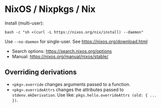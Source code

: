 # NixOS / Nixpkgs / Nix

Install (multi-user):

    bash -c "sh <(curl -L https://nixos.org/nix/install) --daemon"

Use `--no-daemon` for single-user. See <https://nixos.org/download.html>

- Search options: <https://search.nixos.org/options>
- Manual: <https://nixos.org/manual/nixos/stable/>

## Overriding derivations

- `<pkg>.override` changes arguments passed to a function.
- `<pkg>.overrideAttrs` changes the attributes passed to `stdenv.mkDerivation`.
  Use like: `pkgs.hello.overrideAttrs (old: { ... })`.
